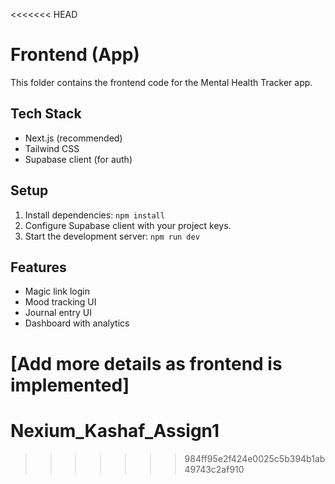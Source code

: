 <<<<<<< HEAD
# Frontend (App)

This folder contains the frontend code for the Mental Health Tracker app.

## Tech Stack
- Next.js (recommended)
- Tailwind CSS
- Supabase client (for auth)

## Setup
1. Install dependencies: `npm install`
2. Configure Supabase client with your project keys.
3. Start the development server: `npm run dev`

## Features
- Magic link login
- Mood tracking UI
- Journal entry UI
- Dashboard with analytics

[Add more details as frontend is implemented] 
=======
# Nexium_Kashaf_Assign1
>>>>>>> 984ff95e2f424e0025c5b394b1ab49743c2af910
